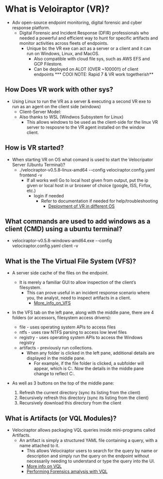 # What is Veloiraptor (VR)?

- Adv open-source endpoint monitoring, digital forensic and cyber response platform.
  - Digital Forensic and Incident Response (DFIR) professionals who needed a powerful and efficient way to hunt for specific artifacts and monitor activities across fleets of endpoints.
    - Unique bc the VR exe can act as a server or a client and it can run on Windows, Linux, and MacOS.
      - Also compatible with cloud file sys, such as AWS EFS and GCP Filestore.
      - Can be deployed on ALOT (OVER ~10000!!) of client endpoints
      *** COOl NOTE: Rapid 7 & VR work togetherish**

## How Does VR work with other sys?

- Using Linux to run the VR as a server & executing a second VR exe to run as an agent on the client side (windows)
  - Client-Server Model:
  - Also thanks to WSL (Windwos Subsystem for Linux)
    - This allows windows to be used as the client-side for the linux VR server to resposne to the VR agent installed on the window client.

## How is VR started?

- When starting VR on OS what comand is used to start the Velocripator Server (Ubuntu Terminal)?
  - ./velociraptor-v0.5.8-linux-amd64 --config velociraptor.config.yaml frontend -v
    - If all works well Go to local host given from output, put the ip given or local host in ur broswer of choice (google, ISS, Firfox, etc.)
      - login if needed
        - Refer to documentation if needed for help/troubleshooting
          - [Deployment of VR in different OS](https://docs.velociraptor.app/docs/deployment/#instant-velociraptor)

## What commands are used to add windows as a client (CMD) using a ubuntu terminal?

- velociraptor-v0.5.8-windows-amd64.exe --config velociraptor.config.yaml client -v

## What is the The Virtual File System (VFS)?

- A server side cache of the files on the endpoint.
  - It is merely a familiar GUI to allow inspection of the client’s filesystem.
    - This can prove useful in an incident response scenario where you, the analyst, need to inspect artifacts in a client.
      - [More_info_on_VFS](<https://docs.velociraptor.app/docs/gui/vfs/>)

- In the VFS tab on the left pane, along with the middle pane, there are 4 folders (or accessors, filesystem access drivers):
  - file - uses operating system APIs to access files
  - ntfs - uses raw NTFS parsing to access low level files
  - registry - uses operating system APIs to access the Windows registry
  - artifacts - previously run collections.
    - When any folder is clicked  in the left pane, additional details are displayed in the middle pane.
      - For example, if the file folder is clicked, a subfolder will appear, which is C:. Now the details in the middle pane change to reflect C:.

- As well as 3 buttons on the top of the middle pane:
  1. Refresh the current directory (sync its listing from the client)
  2. Recursively refresh this directory (sync its listing from the client)
  3. Recursively download this directory from the client


## What is Artifacts (or VQL Modules)?

- Velociraptor allows packaging VQL queries inside mini-programs called Artifacts.
  - An artifact is simply a structured YAML file containing a query, with a name attached to it.
    - This allows Velociraptor users to search for the query by name or description and simply run the query on the endpoint without necessarily needing to understand or type the query into the UI.
    - [More info on VQL](./vrvql.md)
    - [Performing Forensics amalysis with VQL](<https://docs.velociraptor.app/docs/forensic/>)
